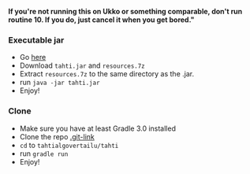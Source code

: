 **If you're not running this on Ukko or something comparable, don't run routine 10. If you do, just cancel it when you get bored."**

### Executable jar
* Go [here](https://github.com/micaminoff/tahtialgovertailu/releases)
* Download `tahti.jar` and `resources.7z`
* Extract `resources.7z` to the same directory as the .jar.
* run `java -jar tahti.jar`
* Enjoy!

### Clone
* Make sure you have at least Gradle 3.0 installed
* Clone the repo [.git-link](https://github.com/micaminoff/tahtialgovertailu.git)
* `cd` to `tahtialgovertailu/tahti`
* run `gradle run`
* Enjoy!
